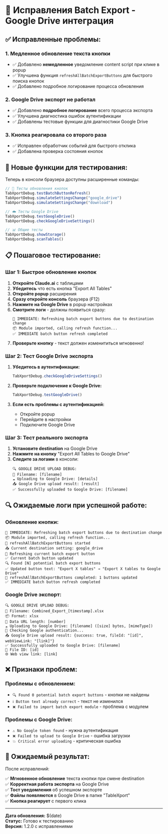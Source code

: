 # 🚀 Исправления Batch Export - Google Drive интеграция

## ✅ Исправленные проблемы:

### 1. **Медленное обновление текста кнопки**
- ✅ Добавлено **немедленное** уведомление content script при клике в popup
- ✅ Улучшена функция `refreshAllBatchExportButtons` для быстрого поиска кнопок
- ✅ Добавлено подробное логирование процесса обновления

### 2. **Google Drive экспорт не работал**
- ✅ Добавлено **подробное логирование** всего процесса экспорта
- ✅ Улучшена диагностика ошибок аутентификации
- ✅ Добавлены тестовые функции для диагностики Google Drive

### 3. **Кнопка реагировала со второго раза**
- ✅ Исправлен обработчик событий для быстрого отклика
- ✅ Добавлена проверка состояния кнопок

## 🧪 Новые функции для тестирования:

Теперь в консоли браузера доступны расширенные команды:

```javascript
// 🔄 Тесты обновления кнопок
TabXportDebug.testBatchButtonRefresh()
TabXportDebug.simulateSettingsChange("google_drive")
TabXportDebug.simulateSettingsChange("download")

// ☁️ Тесты Google Drive
TabXportDebug.testGoogleDrive()
TabXportDebug.checkGoogleDriveSettings()

// 📊 Общие тесты
TabXportDebug.showStorage()
TabXportDebug.scanTables()
```

## 📋 Пошаговое тестирование:

### Шаг 1: Быстрое обновление кнопок

1. **Откройте Claude.ai** с таблицами
2. **Убедитесь** что есть кнопка "Export All Tables"
3. **Откройте popup** расширения
4. **Сразу откройте консоль** браузера (F12)
5. **Нажмите на Google Drive** в popup настройках
6. **Смотрите логи** - должны появиться сразу:
   ```
   🚀 IMMEDIATE: Refreshing batch export buttons due to destination change
   📦 Module imported, calling refresh function...
   ✅ IMMEDIATE batch button refresh completed
   ```
7. **Проверьте кнопку** - текст должен изменититься мгновенно!

### Шаг 2: Тест Google Drive экспорта

1. **Убедитесь в аутентификации:**
   ```javascript
   TabXportDebug.checkGoogleDriveSettings()
   ```
   
2. **Проверьте подключение к Google Drive:**
   ```javascript
   TabXportDebug.testGoogleDrive()
   ```

3. **Если есть проблемы с аутентификацией:**
   - Откройте popup
   - Перейдите в настройки  
   - Подключите Google Drive

### Шаг 3: Тест реального экспорта

1. **Установите destination** на Google Drive
2. **Нажмите на кнопку** "Export All Tables to Google Drive"
3. **Следите за логами** в консоли:
   ```
   🔍 GOOGLE DRIVE UPLOAD DEBUG:
   📄 Filename: [filename]
   ☁️ Uploading to Google Drive: [details]
   📤 Google Drive upload result: [result]
   ✅ Successfully uploaded to Google Drive: [filename]
   ```

## 🔍 Ожидаемые логи при успешной работе:

### Обновление кнопки:
```
🚀 IMMEDIATE: Refreshing batch export buttons due to destination change
📦 Module imported, calling refresh function...
🔄 refreshAllBatchExportButtons started
📥 Current destination setting: google_drive
🔧 Refreshing current batch export button
✅ Current batch button updated
🔍 Found [N] potential batch export buttons
✅ Updated button text: "Export X tables" → "Export X tables to Google Drive"
🎉 refreshAllBatchExportButtons completed: 1 buttons updated
✅ IMMEDIATE batch button refresh completed
```

### Google Drive экспорт:
```
🔍 GOOGLE DRIVE UPLOAD DEBUG:
📄 Filename: Combined_Export_[timestamp].xlsx
📦 Format: xlsx
💾 Data URL length: [number]
☁️ Uploading to Google Drive: [filename] ([size] bytes, [mimeType])
🔐 Checking Google authentication...
📤 Google Drive upload result: {success: true, fileId: "[id]", webViewLink: "[link]"}
✅ Successfully uploaded to Google Drive: [filename]
🔗 File ID: [id]
🌐 Web view link: [link]
```

## ❌ Признаки проблем:

### Проблемы с обновлением:
- `🔍 Found 0 potential batch export buttons` - кнопки не найдены
- `ℹ️ Button text already correct` - текст не изменился
- `❌ Failed to import batch export module` - проблема с модулем

### Проблемы с Google Drive:
- `⚠️ No Google token found` - нужна аутентификация
- `❌ Failed to upload to Google Drive` - ошибка загрузки
- `💥 Critical error uploading` - критическая ошибка

## 🎯 Ожидаемый результат:

После исправлений:

✅ **Мгновенное обновление** текста кнопки при смене destination  
✅ **Корректная работа экспорта** на Google Drive  
✅ **Тост уведомления** об успешном экспорте  
✅ **Файлы появляются** в Google Drive в папке "TableXport"  
✅ **Кнопка реагирует** с первого клика  

---

**Дата обновления:** $(date)  
**Статус:** Готово к тестированию  
**Версия:** 1.2.0 с исправлениями 